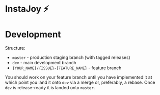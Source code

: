 # InstaJoy ⚡️

# Development

Structure:
- `master` - production staging branch (with tagged releases)
- `dev` - main development branch
- `{YOUR_NAME}/{ISSUE}-{FEATURE_NAME}` - feature branch

You should work on your feature branch until you have implemented it at which point you land it onto `dev` via a merge or, preferably, a rebase. Once `dev` is release-ready it is landed onto `master`.